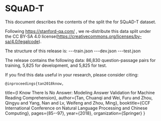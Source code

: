 # SQuAD-T

This document describes the contents of the split the for SQuAD-T dataset.

Following  https://stanford-qa.com/ , we re-distribute this data split under the CC BY-SA 4.0 license(https://creativecommons.org/licenses/by-sa/4.0/legalcode).

The structure of this release is:
---train.json
---dev.json
---test.json

The release contains the following data:
  86,830 question-passage pairs for training, 5,825 for development, and 5,825 for test.
  
If you find this data useful in your research, please consider citing:

    @inproceedings{tan2018know,
  title={I Know There Is No Answer: Modeling Answer Validation for Machine Reading Comprehension},
  author={Tan, Chuanqi and Wei, Furu and Zhou, Qingyu and Yang, Nan and Lv, Weifeng and Zhou, Ming},
  booktitle={CCF International Conference on Natural Language Processing and Chinese Computing},
  pages={85--97},
  year={2018},
  organization={Springer}
}
